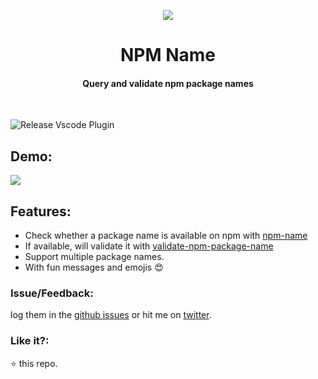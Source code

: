 <p align="center">
    <img src="https://user-images.githubusercontent.com/2767425/31311259-10d20c88-abc6-11e7-9abd-dbf8d563084a.png"/>
    <h1 align="center">NPM Name</h1>
    <h4 align="center">Query and validate npm package names</h4>
    <br>
</p>

![Release Vscode Plugin](https://github.com/cg-cnu/vscode-npm-name/workflows/Release%20Vscode%20Plugin/badge.svg)

## Demo:

<img src="https://user-images.githubusercontent.com/2767425/31459638-5c9e15c6-aee1-11e7-88ad-c909d1bba741.gif"/>

## Features:

* Check whether a package name is available on npm with [npm-name](https://github.com/sindresorhus/npm-name)
* If available, will validate it with [validate-npm-package-name](https://github.com/npm/validate-npm-package-name)
* Support multiple package names.
* With fun messages and emojis 😍

### Issue/Feedback:

log them in the [github issues](https://github.com/cg-cnu/vscode-npm-name/issues) or hit me on [twitter](https://twitter.com/cgcnu).

### Like it?:

⭐ this repo.
